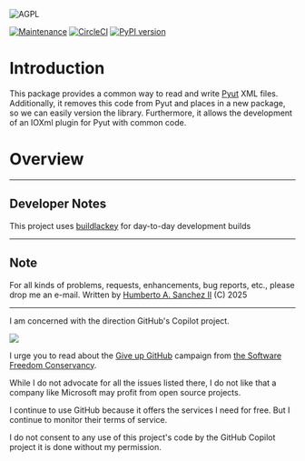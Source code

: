 ![](https://github.com/hasii2011/code-ally-basic/blob/master/developer/agpl-license-web-badge-version-2-256x48.png "AGPL")

[![Maintenance](https://img.shields.io/badge/Maintained%3F-yes-green.svg)](https://GitHub.com/Naereen/StrapDown.js/graphs/commit-activity)
[![CircleCI](https://dl.circleci.com/status-badge/img/gh/hasii2011/oglio/tree/master.svg?style=shield)](https://dl.circleci.com/status-badge/redirect/gh/hasii2011/oglio/tree/master)
[![PyPI version](https://badge.fury.io/py/oglio.svg)](https://badge.fury.io/py/oglio)

# Introduction

This package provides a common way to read and write [Pyut](https://github.com/hasii2011/pyut) XML files.  Additionally, it removes this code from 
Pyut and places in a new package, so we can easily version the library.  Furthermore, it allows
the development of an IOXml plugin for Pyut with common code.

# Overview

___

## Developer Notes
This project uses [buildlackey](https://github.com/hasii2011/buildlackey) for day-to-day development builds

___

## Note
For all kinds of problems, requests, enhancements, bug reports, etc.,
please drop me an e-mail.
Written by <a href="mailto:email@humberto.a.sanchez.ii@gmail.com?subject=Hello Humberto"> Humberto A. Sanchez II</a> (C) 2025


---
I am concerned with the direction GitHub's Copilot project.

![](https://github.com/hasii2011/code-ally-basic/blob/master/developer/SillyGitHub.png)

I urge you to read about the
[Give up GitHub](https://GiveUpGitHub.org) campaign from
[the Software Freedom Conservancy](https://sfconservancy.org).

While I do not advocate for all the issues listed there, I do not like that
a company like Microsoft may profit from open source projects.

I continue to use GitHub because it offers the services I need for free.
But I continue to monitor their terms of service.

I do not consent to any use of this project's code by the GitHub Copilot project it is done without my permission.